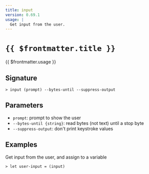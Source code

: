 ```yaml
---
title: input
version: 0.69.1
usage: |
  Get input from the user.
---
```


# <code>{{ $frontmatter.title }}</code>

<div style='white-space: pre-wrap;'>{{ $frontmatter.usage }}</div>

## Signature

```> input (prompt) --bytes-until --suppress-output```

## Parameters

 -  `prompt`: prompt to show the user
 -  `--bytes-until {string}`: read bytes (not text) until a stop byte
 -  `--suppress-output`: don't print keystroke values

## Examples

Get input from the user, and assign to a variable
```shell
> let user-input = (input)
```
